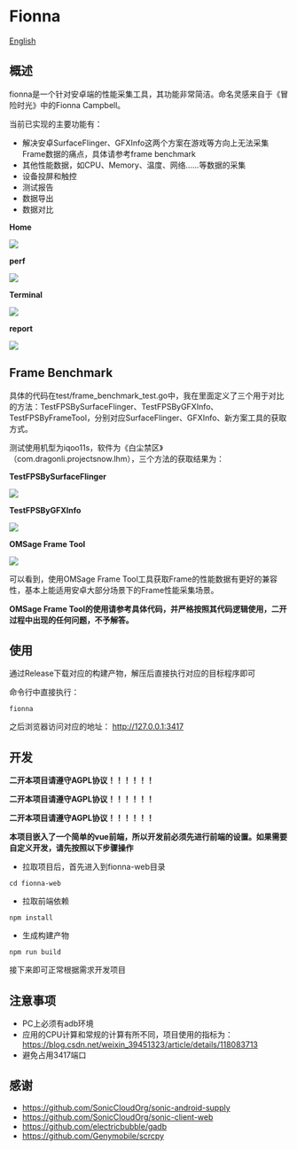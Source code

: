 # Fionna

[English](https://github.com/omsage/fionna/blob/master/README_EN.md )

## 概述

fionna是一个针对安卓端的性能采集工具，其功能非常简洁。命名灵感来自于《冒险时光》中的Fionna Campbell。



当前已实现的主要功能有：

- 解决安卓SurfaceFlinger、GFXInfo这两个方案在游戏等方向上无法采集Frame数据的痛点，具体请参考frame benchmark
- 其他性能数据，如CPU、Memory、温度、网络......等数据的采集
- 设备投屏和触控
- 测试报告
- 数据导出
- 数据对比

**Home**

![](./doc/Home.png)

**perf**

![](doc/Perf.png)

**Terminal**

![](./doc/Terminal.png)

**report**

![](./doc/Report.png)

## Frame Benchmark

具体的代码在test/frame_benchmark_test.go中，我在里面定义了三个用于对比的方法：TestFPSBySurfaceFlinger、TestFPSByGFXInfo、TestFPSByFrameTool，分别对应SurfaceFlinger、GFXInfo、新方案工具的获取方式。

测试使用机型为iqoo11s，软件为《白尘禁区》（com.dragonli.projectsnow.lhm），三个方法的获取结果为：

**TestFPSBySurfaceFlinger**

![](./doc/TestFPSBySurfaceFlinger.png)

**TestFPSByGFXInfo**

![](./doc/TestFPSByGFXInfo.png)

**OMSage Frame Tool**

![](./doc/TestFPSByOMSageFrameTool.png)

可以看到，使用OMSage Frame Tool工具获取Frame的性能数据有更好的兼容性，基本上能适用安卓大部分场景下的Frame性能采集场景。

**OMSage Frame Tool的使用请参考具体代码，并严格按照其代码逻辑使用，二开过程中出现的任何问题，不予解答。**

## 使用

通过Release下载对应的构建产物，解压后直接执行对应的目标程序即可

命令行中直接执行：

```
fionna
```

之后浏览器访问对应的地址： http://127.0.0.1:3417 

## 开发

**二开本项目请遵守AGPL协议！！！！！！**

**二开本项目请遵守AGPL协议！！！！！！**

**二开本项目请遵守AGPL协议！！！！！！**



**本项目嵌入了一个简单的vue前端，所以开发前必须先进行前端的设置。如果需要自定义开发，请先按照以下步骤操作**

- 拉取项目后，首先进入到fionna-web目录

```
cd fionna-web
```

- 拉取前端依赖

```
npm install
```

- 生成构建产物

```
npm run build
```

接下来即可正常根据需求开发项目

## 注意事项

- PC上必须有adb环境
- 应用的CPU计算和常规的计算有所不同，项目使用的指标为：https://blog.csdn.net/weixin_39451323/article/details/118083713
- 避免占用3417端口 

## 感谢

- https://github.com/SonicCloudOrg/sonic-android-supply
- https://github.com/SonicCloudOrg/sonic-client-web
- https://github.com/electricbubble/gadb
- https://github.com/Genymobile/scrcpy